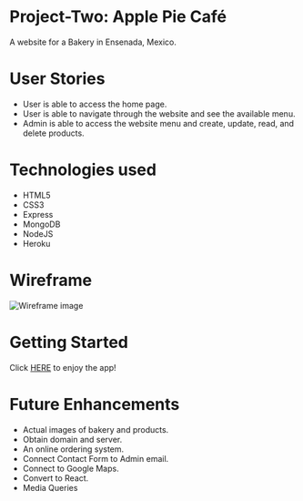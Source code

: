 # Project-Two: Apple Pie Café

A website for a Bakery in Ensenada, Mexico. 

# User Stories

- User is able to access the home page.
- User is able to navigate through the website and see the available menu.
- Admin is able to access the website menu and create, update, read, and delete products. 

# Technologies used

- HTML5
- CSS3
- Express
- MongoDB
- NodeJS
- Heroku

# Wireframe

![Wireframe image](/public/assets/ApplePieCafe%20Wireframe.png)

# Getting Started

Click [HERE](https://apple-pie-cafe.herokuapp.com/applePieCafe) to enjoy the app!

# Future Enhancements

- Actual images of bakery and products.
- Obtain domain and server. 
- An online ordering system.
- Connect Contact Form to Admin email. 
- Connect to Google Maps. 
- Convert to React.
- Media Queries

